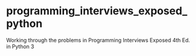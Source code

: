 # programming_interviews_exposed_python
Working through the problems in Programming Interviews Exposed 4th Ed. in Python 3
